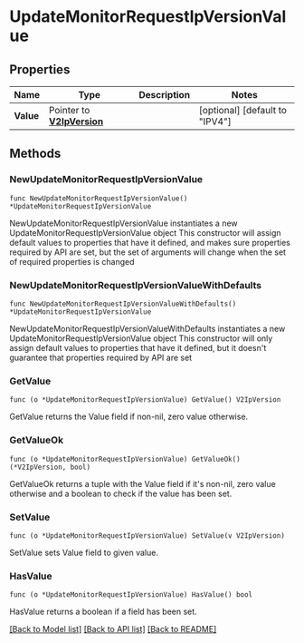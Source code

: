 # UpdateMonitorRequestIpVersionValue

## Properties

Name | Type | Description | Notes
------------ | ------------- | ------------- | -------------
**Value** | Pointer to [**V2IpVersion**](v2IpVersion.md) |  | [optional] [default to "IPV4"]

## Methods

### NewUpdateMonitorRequestIpVersionValue

`func NewUpdateMonitorRequestIpVersionValue() *UpdateMonitorRequestIpVersionValue`

NewUpdateMonitorRequestIpVersionValue instantiates a new UpdateMonitorRequestIpVersionValue object
This constructor will assign default values to properties that have it defined,
and makes sure properties required by API are set, but the set of arguments
will change when the set of required properties is changed

### NewUpdateMonitorRequestIpVersionValueWithDefaults

`func NewUpdateMonitorRequestIpVersionValueWithDefaults() *UpdateMonitorRequestIpVersionValue`

NewUpdateMonitorRequestIpVersionValueWithDefaults instantiates a new UpdateMonitorRequestIpVersionValue object
This constructor will only assign default values to properties that have it defined,
but it doesn't guarantee that properties required by API are set

### GetValue

`func (o *UpdateMonitorRequestIpVersionValue) GetValue() V2IpVersion`

GetValue returns the Value field if non-nil, zero value otherwise.

### GetValueOk

`func (o *UpdateMonitorRequestIpVersionValue) GetValueOk() (*V2IpVersion, bool)`

GetValueOk returns a tuple with the Value field if it's non-nil, zero value otherwise
and a boolean to check if the value has been set.

### SetValue

`func (o *UpdateMonitorRequestIpVersionValue) SetValue(v V2IpVersion)`

SetValue sets Value field to given value.

### HasValue

`func (o *UpdateMonitorRequestIpVersionValue) HasValue() bool`

HasValue returns a boolean if a field has been set.


[[Back to Model list]](../README.md#documentation-for-models) [[Back to API list]](../README.md#documentation-for-api-endpoints) [[Back to README]](../README.md)


